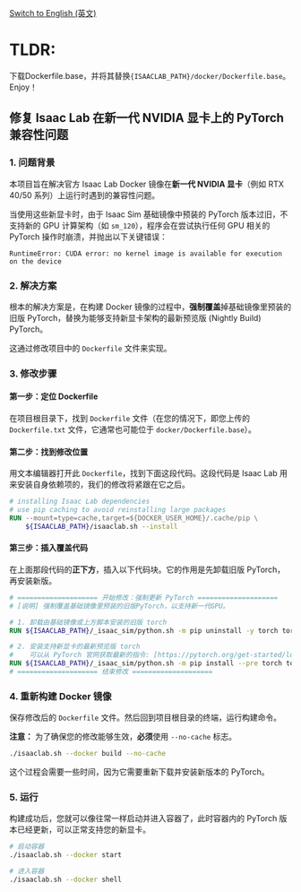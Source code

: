 
[Switch to English (英文)](#en)

<a name="zh"></a>

# TLDR:

下载Dockerfile.base，并将其替换`{ISAACLAB_PATH}/docker/Dockerfile.base`。 Enjoy！


## 修复 Isaac Lab 在新一代 NVIDIA 显卡上的 PyTorch 兼容性问题

### 1. 问题背景

本项目旨在解决官方 Isaac Lab Docker 镜像在**新一代 NVIDIA 显卡**（例如 RTX 40/50 系列）上运行时遇到的兼容性问题。

当使用这些新显卡时，由于 Isaac Sim 基础镜像中预装的 PyTorch 版本过旧，不支持新的 GPU 计算架构（如 `sm_120`），程序会在尝试执行任何 GPU 相关的 PyTorch 操作时崩溃，并抛出以下关键错误：

```
RuntimeError: CUDA error: no kernel image is available for execution on the device
```

### 2. 解决方案

根本的解决方案是，在构建 Docker 镜像的过程中，**强制覆盖**掉基础镜像里预装的旧版 PyTorch，替换为能够支持新显卡架构的最新预览版 (Nightly Build) PyTorch。

这通过修改项目中的 `Dockerfile` 文件来实现。

### 3. 修改步骤

#### 第一步：定位 Dockerfile

在项目根目录下，找到 `Dockerfile` 文件（在您的情况下，即您上传的 `Dockerfile.txt` 文件，它通常也可能位于 `docker/Dockerfile.base`）。

#### 第二步：找到修改位置

用文本编辑器打开此 `Dockerfile`，找到下面这段代码。这段代码是 Isaac Lab 用来安装自身依赖项的，我们的修改将紧跟在它之后。

```dockerfile
# installing Isaac Lab dependencies
# use pip caching to avoid reinstalling large packages
RUN --mount=type=cache,target=${DOCKER_USER_HOME}/.cache/pip \
    ${ISAACLAB_PATH}/isaaclab.sh --install
```

#### 第三步：插入覆盖代码

在上面那段代码的**正下方**，插入以下代码块。它的作用是先卸载旧版 PyTorch，再安装新版。

```dockerfile
# ==================== 开始修改：强制更新 PyTorch ====================
# [说明] 强制覆盖基础镜像里预装的旧版PyTorch，以支持新一代GPU。

# 1. 卸载由基础镜像或上方脚本安装的旧版 torch
RUN ${ISAACLAB_PATH}/_isaac_sim/python.sh -m pip uninstall -y torch torchvision torchaudio

# 2. 安装支持新显卡的最新预览版 torch
#    可以从 PyTorch 官网获取最新的指令: [https://pytorch.org/get-started/locally/](https://pytorch.org/get-started/locally/)
RUN ${ISAACLAB_PATH}/_isaac_sim/python.sh -m pip install --pre torch torchvision torchaudio --index-url [https://download.pytorch.org/whl/nightly/cu124](https://download.pytorch.org/whl/nightly/cu124)
# ==================== 结束修改 ====================
```

### 4. 重新构建 Docker 镜像

保存修改后的 `Dockerfile` 文件。然后回到项目根目录的终端，运行构建命令。

**注意：** 为了确保您的修改能够生效，**必须**使用 `--no-cache` 标志。

```bash
./isaaclab.sh --docker build --no-cache
```

这个过程会需要一些时间，因为它需要重新下载并安装新版本的 PyTorch。

### 5. 运行

构建成功后，您就可以像往常一样启动并进入容器了，此时容器内的 PyTorch 版本已经更新，可以正常支持您的新显卡。

```bash
# 启动容器
./isaaclab.sh --docker start

# 进入容器
./isaaclab.sh --docker shell
```
